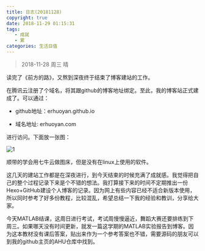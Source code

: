 ```yaml
---
title: 日志(20181128)
copyright: true
date: 2018-11-29 01:15:31
tags: 
   - 成就
   - 累
categories: 生活日值
---
```


> 2018-11-28      周三     晴

<!--more-->

读完了《前方的路》，又熬到深夜终于结束了博客建站的工作。

在腾讯云注册了个域名，将其跟github的博客地址绑定。至此，我的博客站正式建成了。可以通过：

- github地址：erhuoyan.github.io

- 域名地址: erhuoyan.com

进行访问。下面放一张图：

![1](http://pixvnjqew.bkt.clouddn.com/201811291307_858.png)

顺带的学会用七牛云做图床，但是没有在linux上使用的软件。

这几天的建站工作都是在深夜进行，到今天结束的时候充满了成就感。我觉得把自己的整个过程记录下来是个不错的想法。我打算接下来的时间不定期推出一份Hexo+GitHub建设个人博客的记录。因为网上有些内容已经不适合新版本使用，所以同时参考了好多份教程，比较混乱，希望总结一下我的经验和教训，分享给大家。

今天MATLAB结课，这周日进行考试，考试周慢慢逼近，舞蹈大赛还要排练到下周三。如果哪天没有时间更新，就发一篇这学期的MATLAB实验报告到博客。因为这本教材没有课后答案，贴出来作为一个参考答案也不错，需要源码的朋友可以到我的github主页的AHU仓库中找到。